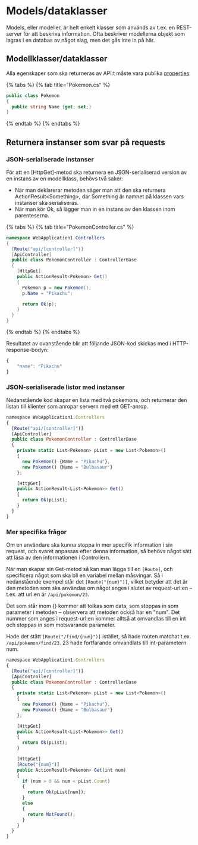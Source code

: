 # Models/dataklasser

Models, eller modeller, är helt enkelt klasser som används av t.ex. en REST-server för att beskriva information. Ofta beskriver modellerna objekt som lagras i en databas av något slag, men det gås inte in på här.

## Modellklasser/dataklasser

Alla egenskaper som ska returneras av API:t måste vara publika [properties](../../../klasser-och-objektorientering/inkapsling-och-properties.md#properties).

{% tabs %}
{% tab title="Pokemon.cs" %}
```csharp
public class Pokemon
{
  public string Name {get; set;}
}
```
{% endtab %}
{% endtabs %}

## Returnera instanser som svar på requests

### JSON-serialiserade instanser

För att en \[HttpGet\]-metod ska returnera en JSON-serialiserad version av en instans av en modellklass, behövs två saker: 

* När man deklarerar metoden säger man att den ska returnera ActionResult&lt;Something&gt;, där Something är namnet på klassen vars instanser ska serialiseras.
* När man kör Ok, så lägger man in en instans av den klassen inom parenteserna.

{% tabs %}
{% tab title="PokemonController.cs" %}
```csharp
namespace WebApplication1.Controllers
{
  [Route("api/[controller]")]
  [ApiController]
  public class PokemonController : ControllerBase
  {
    [HttpGet]
    public ActionResult<Pokemon> Get()
    {
      Pokemon p = new Pokemon();
      p.Name = "Pikachu";

      return Ok(p);
    }
  }
}
```
{% endtab %}
{% endtabs %}

Resultatet av ovanstående blir att följande JSON-kod skickas med i HTTP-response-bodyn:

```javascript
{
    "name": "Pikachu"
}
```

### JSON-serialiserade listor med instanser

Nedanstående kod skapar en lista med två pokemons, och returnerar den listan till klienter som anropar servern med ett GET-anrop.

```javascript
namespace WebApplication1.Controllers
{
  [Route("api/[controller]")]
  [ApiController]
  public class PokemonController : ControllerBase
  {
    private static List<Pokemon> pList = new List<Pokemon>()
    {
      new Pokemon() {Name = "Pikachu"},
      new Pokemon() {Name = "Bulbasaur"}
    };

    [HttpGet]
    public ActionResult<List<Pokemon>> Get()
    {
      return Ok(pList);
    }
  }
}
```

### Mer specifika frågor

Om en användare ska kunna stoppa in mer specifik information i sin request, och svaret anpassas efter denna information, så behövs något sätt att läsa av den informationen i Controllern.

När man skapar sin Get-metod så kan man lägga till en `[Route]`, och specificera något som ska bli en variabel mellan måsvingar. Så i nedanstående exempel står det `[Route("{num}")]`, vilket betyder att det är den metoden som ska användas om något anges i slutet av request-url:en – t.ex. att url:en är `/api/pokemon/23`.

Det som står inom {} kommer att tolkas som data, som stoppas in som parameter i metoden – observera att metoden också har en "num". Det nummer som anges i request-url:en kommer alltså at omvandlas till en int och stoppas in som motsvarande parameter.

Hade det stått `[Route("/find/{num}")]` istället, så hade routen matchat t.ex. `/api/pokemon/find/23`. 23 hade fortfarande omvandlats till int-parametern num.

```javascript
namespace WebApplication1.Controllers
{
  [Route("api/[controller]")]
  [ApiController]
  public class PokemonController : ControllerBase
  {
    private static List<Pokemon> pList = new List<Pokemon>()
    {
      new Pokemon() {Name = "Pikachu"},
      new Pokemon() {Name = "Bulbasaur"}
    };

    [HttpGet]
    public ActionResult<List<Pokemon>> Get()
    {
      return Ok(pList);
    }

    [HttpGet]
    [Route("{num}")]
    public ActionResult<Pokemon> Get(int num)
    {
      if (num > 0 && num < pList.Count)
      {
        return Ok(pList[num]);
      }
      else
      {
        return NotFound();
      }
    }
  }
}
```



